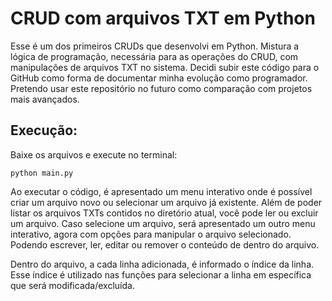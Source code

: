 # CRUD com arquivos TXT em Python

Esse é um dos primeiros CRUDs que desenvolvi em Python. Mistura a lógica de programação, necessária para as operações do CRUD, com manipulações de arquivos TXT no sistema. Decidi subir este código para o GitHub como forma de documentar minha evolução como programador. Pretendo usar este repositório no futuro como comparação com projetos mais avançados.



## Execução:
Baixe os arquivos e execute no terminal:
```
python main.py
```

Ao executar o código, é apresentado um menu interativo onde é possível criar um arquivo novo ou selecionar um arquivo já existente. Além de poder listar os arquivos TXTs contidos no diretório atual, você pode ler ou excluir um arquivo. Caso selecione um arquivo, será apresentado um outro menu interativo, agora com opções para manipular o arquivo selecionado. Podendo escrever, ler, editar ou remover o conteúdo de dentro do arquivo.

Dentro do arquivo, a cada linha adicionada, é informado o índice da linha. Esse índice é utilizado nas funções para selecionar a linha em específica que será modificada/excluída.